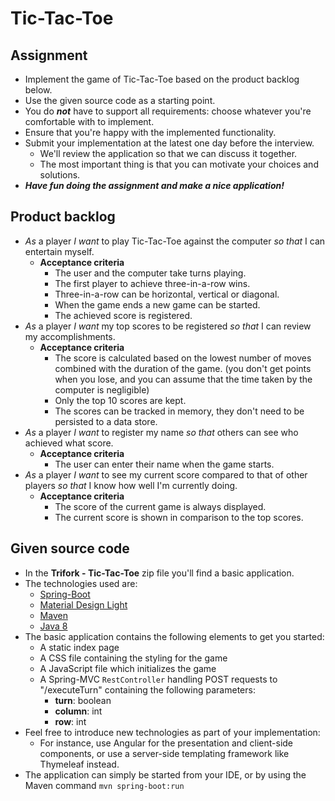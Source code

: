 # Tic-Tac-Toe

## Assignment
* Implement the game of Tic-Tac-Toe based on the product backlog below.
* Use the given source code as a starting point.
* You do ***not*** have to support all requirements: choose whatever you're comfortable with to implement.
* Ensure that you're happy with the implemented functionality.
* Submit your implementation at the latest one day before the interview.
  * We'll review the application so that we can discuss it together.
  * The most important thing is that you can motivate your choices and solutions.
* ***Have fun doing the assignment and make a nice application!***  

## Product backlog
* *As* a player *I want* to play Tic-Tac-Toe against the computer *so that* I can entertain myself.
  * **Acceptance criteria**
    * The user and the computer take turns playing.
    * The first player to achieve three-in-a-row wins.
    * Three-in-a-row can be horizontal, vertical or diagonal.
    * When the game ends a new game can be started.
    * The achieved score is registered.
* *As* a player *I want* my top scores to be registered *so that* I can review my accomplishments.   
  * **Acceptance criteria**
    * The score is calculated based on the lowest number of moves combined with the duration of the game.
      (you don't get points when you lose, and you can assume that the time taken by the computer is negligible)
    * Only the top 10 scores are kept.
    * The scores can be tracked in memory, they don't need to be persisted to a data store.
* *As* a player *I want* to register my name *so that* others can see who achieved what score.
  * **Acceptance criteria**
    * The user can enter their name when the game starts.
* *As* a player *I want* to see my current score compared to that of other players *so that* I know how well I'm currently doing.
  * **Acceptance criteria**
    * The score of the current game is always displayed.
    * The current score is shown in comparison to the top scores.
  
## Given source code
* In the **Trifork - Tic-Tac-Toe** zip file you'll find a basic application.
* The technologies used are:
  * [Spring-Boot](http://projects.spring.io/spring-boot/)
  * [Material Design Light](http://www.getmdl.io/)
  * [Maven](https://maven.apache.org/)
  * [Java 8](http://www.oracle.com/technetwork/java/javase/overview/java8-2100321.html)
* The basic application contains the following elements to get you started:
  * A static index page
  * A CSS file containing the styling for the game
  * A JavaScript file which initializes the game
  * A Spring-MVC `RestController` handling POST requests to "/executeTurn" containing the following parameters:
    * **turn**: boolean
    * **column**: int
    * **row**: int
* Feel free to introduce new technologies as part of your implementation:
  * For instance, use Angular for the presentation and client-side components, 
    or use a server-side templating framework like Thymeleaf instead.
* The application can simply be started from your IDE, or by using the Maven command ```mvn spring-boot:run``` 